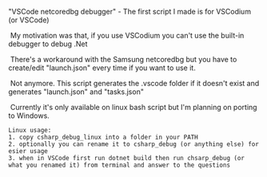 "VSCode netcoredbg debugger" - The first script I made is for VSCodium (or VSCode) 

​	My motivation was that, if you use VSCodium you can't use the built-in debugger to debug .Net

​	There's a workaround with the Samsung netcoredbg but you have to create/edit "launch.json" every time if you want to use it.

​	Not anymore. This script generates the .vscode folder if it doesn't exist and generates "launch.json" and "tasks.json"

​	Currently it's only available on linux bash script but I'm planning on porting to Windows.

	Linux usage:
	1. copy csharp_debug_linux into a folder in your PATH
	2. optionally you can rename it to csharp_debug (or anything else) for esier usage
	3. when in VSCode first run dotnet build then run chsarp_debug (or what you renamed it) from terminal and answer to the questions
